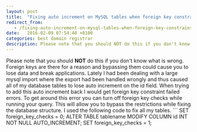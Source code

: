 ```yaml
---
layout: post
title:  "Fixing auto increment on MySQL tables when foreign key constrainst fail"
redirect_from:
   - /fixing-auto-increment-on-mysql-tables-when-foreign-key-constrainst-fail
date:   2016-02-09 07:54:40 +0100
categories: best domain registrar
description: Please note that you should NOT do this if you don't know what is wrong. Foreign keys are there for a reason and bypassing them could cause you to lose data and break applications.
---
```


Please note that you should **NOT** do this if you don't know what is wrong. Foreign keys are there for a reason and bypassing them could cause you to lose data and break applications. Lately I had been dealing with a large mysql import where the export had been handled wrongly and thus caused all of my database tables to lose auto increment on the id field. When trying to add this auto increment back I would get foreign key constraint failed errors. To get around this error you can turn off foreign key checks while running your query. This will allow you to bypass the restrictions while fixing the database structure. I used the following code to fix all my tables. ```
SET foreign_key_checks = 0;
ALTER TABLE tablename MODIFY COLUMN id INT NOT NULL AUTO_INCREMENT;
SET foreign_key_checks = 1;
``` On the first line we turn off foreign key checks allowing us to make changes to the table freely. On the second line we change our table to use auto increment, replace "tablename" with the name of your table and change "id" to the name of your column. On the third line we turn foreign key checks back on again.